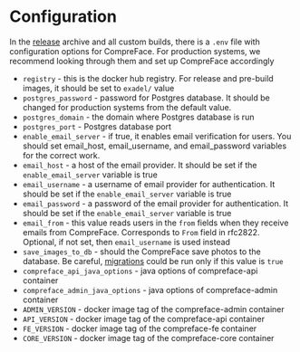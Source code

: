 # Configuration

In the [release](https://github.com/exadel-inc/CompreFace/releases)
archive and all custom builds, there is a `.env` file with configuration
options for CompreFace. For production systems, we recommend looking
through them and set up CompreFace accordingly

-   `registry` - this is the docker hub registry. For release and
    pre-build images, it should be set to `exadel/` value
-   `postgres_password` - password for Postgres database. It should be
    changed for production systems from the default value.
-   `postgres_domain` - the domain where Postgres database is run
-   `postgres_port` - Postgres database port
-   `enable_email_server` - if true, it enables email verification for
    users. You should set email_host, email_username, and email_password
    variables for the correct work.
-   `email_host` - a host of the email provider. It should be set if the
    `enable_email_server` variable is true
-   `email_username` - a username of email provider for authentication.
    It should be set if the `enable_email_server` variable is true
-   `email_password` - a password of the email provider for
    authentication. It should be set if the `enable_email_server`
    variable is true
-   `email_from` - this value reads users in the `from` fields when
    they receive emails from CompreFace. Corresponds to `From` field in
    rfc2822. Optional, if not set, then `email_username` is used instead
-   `save_images_to_db` - should the CompreFace save photos to the
    database. Be careful, [migrations](Face-data-migration.md) could be
    run only if this value is `true`
-   `compreface_api_java_options` - java options of compreface-api
    container
-   `compreface_admin_java_options` - java options of compreface-admin
    container
-   `ADMIN_VERSION` - docker image tag of the compreface-admin container
-   `API_VERSION` - docker image tag of the compreface-api container
-   `FE_VERSION` - docker image tag of the compreface-fe container
-   `CORE_VERSION` - docker image tag of the compreface-core container
